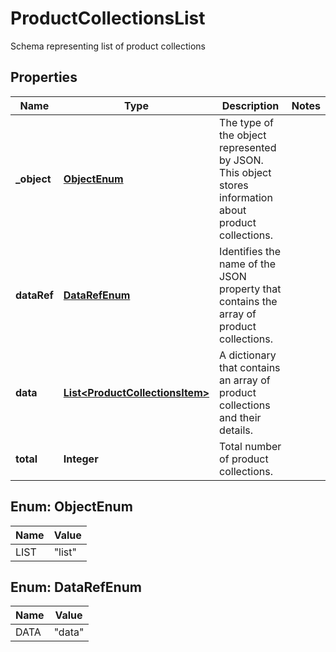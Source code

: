 

# ProductCollectionsList

Schema representing list of product collections

## Properties

| Name | Type | Description | Notes |
|------------ | ------------- | ------------- | -------------|
|**_object** | [**ObjectEnum**](#ObjectEnum) | The type of the object represented by JSON. This object stores information about product collections. |  |
|**dataRef** | [**DataRefEnum**](#DataRefEnum) | Identifies the name of the JSON property that contains the array of product collections. |  |
|**data** | [**List&lt;ProductCollectionsItem&gt;**](ProductCollectionsItem.md) | A dictionary that contains an array of product collections and their details. |  |
|**total** | **Integer** | Total number of product collections. |  |



## Enum: ObjectEnum

| Name | Value |
|---- | -----|
| LIST | &quot;list&quot; |



## Enum: DataRefEnum

| Name | Value |
|---- | -----|
| DATA | &quot;data&quot; |



